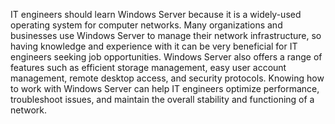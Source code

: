 IT engineers should learn Windows Server because it is a widely-used operating system for computer networks. Many organizations and businesses use Windows Server to manage their network infrastructure, so having knowledge and experience with it can be very beneficial for IT engineers seeking job opportunities. Windows Server also offers a range of features such as efficient storage management, easy user account management, remote desktop access, and security protocols. Knowing how to work with Windows Server can help IT engineers optimize performance, troubleshoot issues, and maintain the overall stability and functioning of a network.
